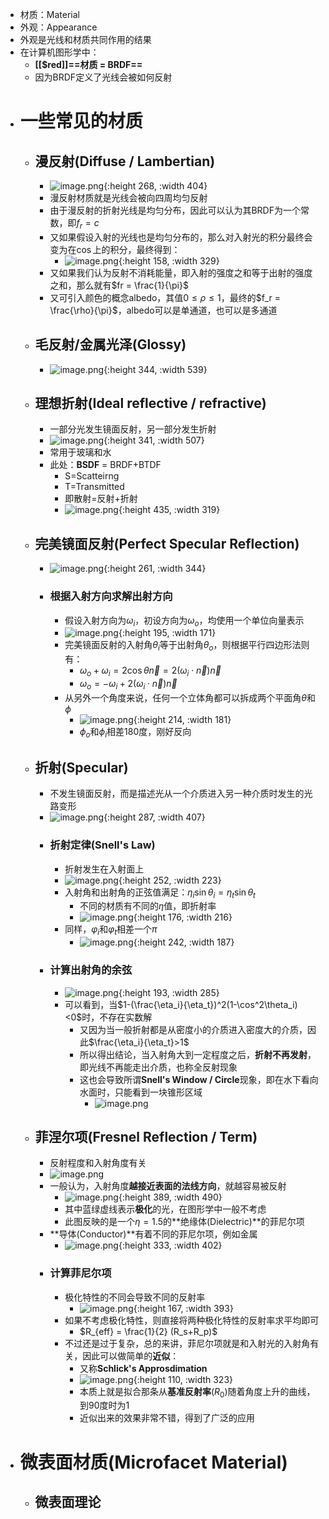 - 材质：Material
- 外观：Appearance
- 外观是光线和材质共同作用的结果
- 在计算机图形学中：
	- **[[$red]]==材质 = BRDF==**
	- 因为BRDF定义了光线会被如何反射
- # 一些常见的材质
	- ## 漫反射(Diffuse / Lambertian)
		- ![image.png](../assets/image_1704614567785_0.png){:height 268, :width 404}
		- 漫反射材质就是光线会被向四周均匀反射
		- 由于漫反射的折射光线是均匀分布，因此可以认为其BRDF为一个常数，即$f_r = c$
		- 又如果假设入射的光线也是均匀分布的，那么对入射光的积分最终会变为在$\cos$上的积分，最终得到：
			- ![image.png](../assets/image_1704616886200_0.png){:height 158, :width 329}
		- 又如果我们认为反射不消耗能量，即入射的强度之和等于出射的强度之和，那么就有$fr = \frac{1}{\pi}$
		- 又可引入颜色的概念albedo，其值$0\le \rho \le 1$，最终的$f_r = \frac{\rho}{\pi}$，albedo可以是单通道，也可以是多通道
	- ## 毛反射/金属光泽(Glossy)
		- ![image.png](../assets/image_1704617170899_0.png){:height 344, :width 539}
	- ## 理想折射(Ideal reflective / refractive)
		- 一部分光发生镜面反射，另一部分发生折射
		- ![image.png](../assets/image_1704617248788_0.png){:height 341, :width 507}
		- 常用于玻璃和水
		- 此处：**BSDF** = BRDF+BTDF
			- S=Scatteirng
			- T=Transmitted
			- 即散射=反射+折射
			- ![image.png](../assets/image_1704622320047_0.png){:height 435, :width 319}
	- ## 完美镜面反射(Perfect Specular Reflection)
		- ![image.png](../assets/image_1704618199667_0.png){:height 261, :width 344}
		- ### 根据入射方向求解出射方向
			- 假设入射方向为$\omega_i$，初设方向为$\omega_o$，均使用一个单位向量表示
			- ![image.png](../assets/image_1704617668461_0.png){:height 195, :width 171}
			- 完美镜面反射的入射角$\theta_i$等于出射角$\theta_o$，则根据平行四边形法则有：
				- $\omega_o+\omega_i = 2\cos\theta \vec{n} = 2(\omega_i\cdot\vec{n})\vec{n}$
				- $\omega_o = -\omega_i + 2(\omega_i\cdot \vec{n})\vec{n}$
			- 从另外一个角度来说，任何一个立体角都可以拆成两个平面角$\theta$和$\phi$
				- ![image.png](../assets/image_1704617966949_0.png){:height 214, :width 181}
				- $\phi_o$和$\phi_i$相差180度，刚好反向
	- ## 折射(Specular)
		- 不发生镜面反射，而是描述光从一个介质进入另一种介质时发生的光路变形
		- ![image.png](../assets/image_1704618428073_0.png){:height 287, :width 407}
		- ### 折射定律(Snell's Law)
			- 折射发生在入射面上
			- ![image.png](../assets/image_1704619744864_0.png){:height 252, :width 223}
			- 入射角和出射角的正弦值满足：$\eta_i\sin\theta_i = \eta_t \sin\theta_t$
				- 不同的材质有不同的$\eta$值，即折射率
				- ![image.png](../assets/image_1704621469567_0.png){:height 176, :width 216}
			- 同样，$\varphi_i$和$\varphi_t$相差一个$\pi$
				- ![image.png](../assets/image_1704621431902_0.png){:height 242, :width 187}
		- ### 计算出射角的余弦
			- ![image.png](../assets/image_1704621593138_0.png){:height 193, :width 285}
			- 可以看到，当$1-(\frac{\eta_i}{\eta_t})^2(1-\cos^2\theta_i)<0$时，不存在实数解
				- 又因为当一般折射都是从密度小的介质进入密度大的介质，因此$\frac{\eta_i}{\eta_t}>1$
				- 所以得出结论，当入射角大到一定程度之后，**折射不再发射**，即光线不再能走出介质，也称全反射现象
				- 这也会导致所谓**Snell's Window / Circle**现象，即在水下看向水面时，只能看到一块锥形区域
					- ![image.png](../assets/image_1704622118856_0.png)
	- ## 菲涅尔项(Fresnel Reflection / Term)
		- 反射程度和入射角度有关
		- ![image.png](../assets/image_1704622405197_0.png)
		- 一般认为，入射角度**越接近表面的法线方向**，就越容易被反射
			- ![image.png](../assets/image_1704622533714_0.png){:height 389, :width 490}
			- 其中蓝绿虚线表示**极化**的光，在图形学中一般不考虑
			- 此图反映的是一个$\eta=1.5$的**绝缘体(Dielectric)**的菲尼尔项
		- **导体(Conductor)**有着不同的菲尼尔项，例如金属
			- ![image.png](../assets/image_1704623676516_0.png){:height 333, :width 402}
		- ### 计算菲尼尔项
			- 极化特性的不同会导致不同的反射率
				- ![image.png](../assets/image_1704623772849_0.png){:height 167, :width 393}
			- 如果不考虑极化特性，则直接将两种极化特性的反射率求平均即可
				- $R_{eff} = \frac{1}{2} (R_s+R_p)$
			- 不过还是过于复杂，总的来讲，菲尼尔项就是和入射光的入射角有关，因此可以做简单的**近似**：
				- 又称**Schlick's Approsdimation**
				- ![image.png](../assets/image_1704624132119_0.png){:height 110, :width 323}
				- 本质上就是拟合那条从**基准反射率**($R_0$)随着角度上升的曲线，到90度时为1
				- 近似出来的效果非常不错，得到了广泛的应用
- # 微表面材质(Microfacet Material)
	- ## 微表面理论
